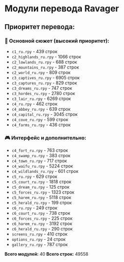 # Модули перевода Ravager

## Приоритет перевода:

### 🎯 Основной сюжет (высокий приоритет):
- `c1_ru.rpy` - 439 строк
- `c2_highlands_ru.rpy` - 1066 строк
- `c2_lowlands_ru.rpy` - 688 строк
- `c2_mountains_ru.rpy` - 387 строк
- `c2_world_ru.rpy` - 809 строк
- `c3_captives_ru.rpy` - 6905 строк
- `c3_captures_ru.rpy` - 829 строк
- `c3_dreams_ru.rpy` - 747 строк
- `c3_hordes_ru.rpy` - 2780 строк
- `c3_lair_ru.rpy` - 6269 строк
- `c4_ru.rpy` - 462 строк
- `c4_abbey_ru.rpy` - 639 строк
- `c4_capital_ru.rpy` - 3045 строк
- `c4_cove_ru.rpy` - 599 строк
- `c4_farms_ru.rpy` - 436 строк

### 🎮 Интерфейс и дополнительно:
- `c4_fort_ru.rpy` - 763 строк
- `c4_swamp_ru.rpy` - 383 строк
- `c4_town_ru.rpy` - 717 строк
- `c4_waifu_ru.rpy` - 5224 строк
- `c4_wildlands_ru.rpy` - 601 строк
- `c5_ru.rpy` - 629 строк
- `c5_court_ru.rpy` - 1818 строк
- `c5_dream_ru.rpy` - 125 строк
- `c5_forces_ru.rpy` - 1323 строк
- `c5_harem_ru.rpy` - 5118 строк
- `c5_herald_ru.rpy` - 199 строк
- `c6_ru.rpy` - 249 строк
- `c6_court_ru.rpy` - 738 строк
- `c6_forces_ru.rpy` - 225 строк
- `c6_harem_ru.rpy` - 3192 строк
- `c6_herald_ru.rpy` - 290 строк
- `screens_ru.rpy` - 410 строк
- `options_ru.rpy` - 24 строк
- `gallery_ru.rpy` - 787 строк

**Всего модулей:** 40
**Всего строк:** 49558

